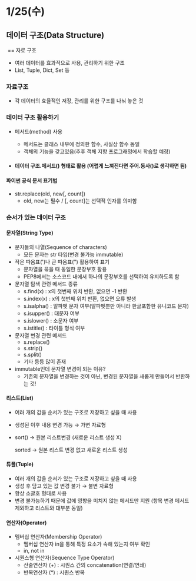 # 1/25(수)

## 데이터 구조(Data Structure)

​	== 자료 구조

* 여러 데이터를 효과적으로 사용, 관리하기 위한 구조
* List, Tuple, Dict, Set 등

### 자료구조

* 각 데이터의 효율적인 저장, 관리를 위한 구조를 나눠 놓은 것



### 데이터 구조 활용하기

* 메서드(method) 사용

  * 메서드는 클래스 내부에 정의한 함수, 사실상 함수 동일
  * 객체의 기능을 갖고있음(추후 객체 지향 프로그래밍에서 학습할 예정)

* #### 데이터 구조.메서드() 형태로 활용 (어렵게 느껴진다면 주어.동사()로 생각하면 됨)

#### 파이썬 공식 문서 표기법

* str.replace(old, new[, count])
  * old, new는 필수 / [, count]는 선택적 인자를 의미함



### 순서가 있는 데이터 구조

#### 문자열(String Type)

* 문자들의 나열(Sequence of characters)
  * 모든 문자는 str 타입(변경 불가능 immutable)
* 작은 따옴표(')나 큰 따옴표(") 활용하여 표기
  * 문자열을 묶을 때 동일한 문장부호 활용
  * PEP8에서는 소스코드 내에서 하나의 문장부호를 선택하여 유지하도록 함
* 문자열 탐색 관련 메서드 종류
  * s.find(x) : x의 첫번째 위치 반환, 없으면 -1 반환
  * s.index(x) : x의 첫번째 위치 반환, 없으면 오류 발생
  * s.isalpha() : 알파벳 문자 여부(알파벳뿐만 아니라 한글포함한 유니코드 문자)
  * s.isupper() : 대문자 여부
  * s.islower() : 소문자 여부
  * s.istitle() : 타이틀 형식 여부
* 문자열 변경 관련 메서드
  * s.replace()
  * s.strip()
  * s.split()
  * 기타 등등 많이 존재
* immutable인데 문자열 변경이 되는 이유?
  * 기존의 문자열을 변경하는 것이 아닌, 변경된 문자열을 새롭게 만들어서 반환하는 것!

#### 리스트(List)

* 여러 개의 값을 순서가 있는 구조로 저장하고 싶을 때 사용

* 생성된 이후 내용 변경 가능 → 가변 자료형

* sort() → 원본 리스트변경 (새로운 리스트 생성 X)

  sorted → 원본 리스트 변경 없고 새로운 리스트 생성

#### 튜플(Tuple)

* 여러 개의 값을 순서가 있는 구조로 저장하고 싶을 때 사용
* 생성 후 담고 있는 값 변경 불가 → 불변 자료형
* 항상 소괄호 형태로 사용
* 변경 불가능하기 때문에 값에 영향을 미치지 않는 메서드만 지원 (항목 변경 메서드 제외하고 리스트와 대부분 동일)

#### 연산자(Operator)

* 멤버십 연산자(Membership Operator)
  * 멤버십 연산자 in을 통해 특정 요소가 속해 있는지 여부 확인
  * in, not in
* 시퀀스형 연산자(Sequence Type Operator)
  * 산술연산자 (+) : 시퀀스 간의 concatenation(연결/연쇄)
  * 반복연산자 (*) : 시퀀스 반복
